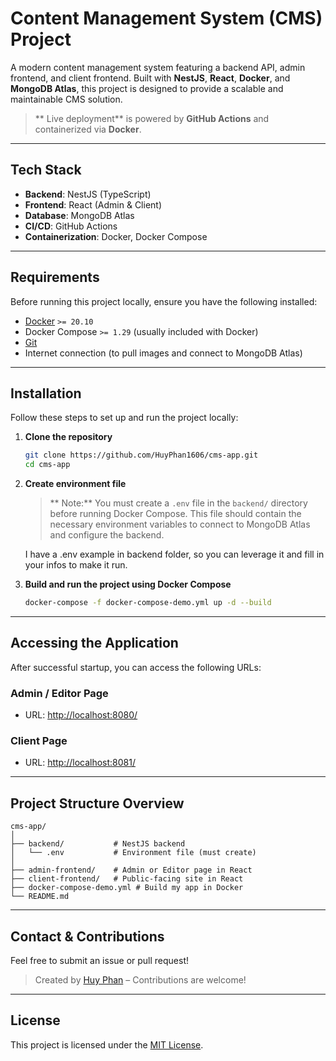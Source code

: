 # Content Management System (CMS) Project

A modern content management system featuring a backend API, admin frontend, and client frontend. Built with **NestJS**, **React**, **Docker**, and **MongoDB Atlas**, this project is designed to provide a scalable and maintainable CMS solution.

> ** Live deployment** is powered by **GitHub Actions** and containerized via **Docker**.

---

## Tech Stack

-   **Backend**: NestJS (TypeScript)
-   **Frontend**: React (Admin & Client)
-   **Database**: MongoDB Atlas
-   **CI/CD**: GitHub Actions
-   **Containerization**: Docker, Docker Compose

---

## Requirements

Before running this project locally, ensure you have the following installed:

-   [Docker](https://www.docker.com/get-started) `>= 20.10`
-   Docker Compose `>= 1.29` (usually included with Docker)
-   [Git](https://git-scm.com/)
-   Internet connection (to pull images and connect to MongoDB Atlas)

---

## Installation

Follow these steps to set up and run the project locally:

1. **Clone the repository**

    ```bash
    git clone https://github.com/HuyPhan1606/cms-app.git
    cd cms-app
    ```

2. **Create environment file**

    > ** Note:** You must create a `.env` file in the `backend/` directory before running Docker Compose. This file should contain the necessary environment variables to connect to MongoDB Atlas and configure the backend.

    I have a .env example in backend folder, so you can leverage it and fill in your infos to make it run.

3. **Build and run the project using Docker Compose**
    ```bash
    docker-compose -f docker-compose-demo.yml up -d --build
    ```

---

## Accessing the Application

After successful startup, you can access the following URLs:

### Admin / Editor Page

-   URL: [http://localhost:8080/](http://localhost:8080/)

### Client Page

-   URL: [http://localhost:8081/](http://localhost:8081/)

---

## Project Structure Overview

```
cms-app/
│
├── backend/           # NestJS backend
│   └── .env           # Environment file (must create)
│
├── admin-frontend/    # Admin or Editor page in React
├── client-frontend/   # Public-facing site in React
├── docker-compose-demo.yml # Build my app in Docker
└── README.md
```

---

## Contact & Contributions

Feel free to submit an issue or pull request!

> Created by [Huy Phan](https://github.com/HuyPhan1606) – Contributions are welcome!

---

## License

This project is licensed under the [MIT License](LICENSE).
